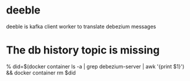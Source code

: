 # deeble
deeble is kafka client worker to translate debezium messages

#  The db history topic is missing
% did=$(docker container ls -a | grep debezium-server | awk '{print $1}') && docker container rm $did
